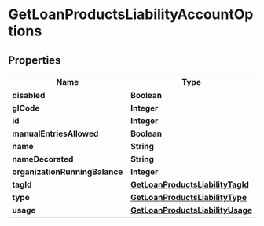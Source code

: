 

# GetLoanProductsLiabilityAccountOptions


## Properties

| Name | Type | Description | Notes |
|------------ | ------------- | ------------- | -------------|
|**disabled** | **Boolean** |  |  [optional] |
|**glCode** | **Integer** |  |  [optional] |
|**id** | **Integer** |  |  [optional] |
|**manualEntriesAllowed** | **Boolean** |  |  [optional] |
|**name** | **String** |  |  [optional] |
|**nameDecorated** | **String** |  |  [optional] |
|**organizationRunningBalance** | **Integer** |  |  [optional] |
|**tagId** | [**GetLoanProductsLiabilityTagId**](GetLoanProductsLiabilityTagId.md) |  |  [optional] |
|**type** | [**GetLoanProductsLiabilityType**](GetLoanProductsLiabilityType.md) |  |  [optional] |
|**usage** | [**GetLoanProductsLiabilityUsage**](GetLoanProductsLiabilityUsage.md) |  |  [optional] |



